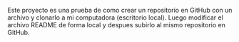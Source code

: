 Este proyecto es una prueba de como crear un repositorio en GitHub con un archivo y clonarlo a mi computadora (escritorio local). Luego modificar el archivo README de forma local y despues subirlo al mismo repositorio en GitHub.